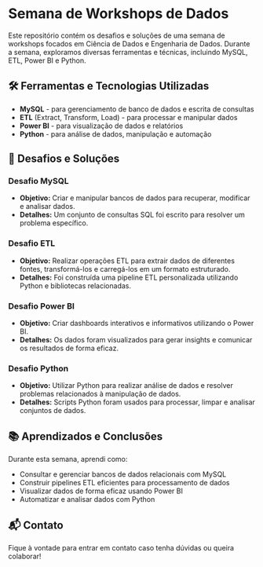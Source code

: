 # Semana de Workshops de Dados

Este repositório contém os desafios e soluções de uma semana de workshops focados em Ciência de Dados e Engenharia de Dados. Durante a semana, exploramos diversas ferramentas e técnicas, incluindo MySQL, ETL, Power BI e Python.

## 🛠️ Ferramentas e Tecnologias Utilizadas
- **MySQL** - para gerenciamento de banco de dados e escrita de consultas
- **ETL** (Extract, Transform, Load) - para processar e manipular dados
- **Power BI** - para visualização de dados e relatórios
- **Python** - para análise de dados, manipulação e automação

## 📜 Desafios e Soluções

### **Desafio MySQL**
  - **Objetivo:** Criar e manipular bancos de dados para recuperar, modificar e analisar dados.
  - **Detalhes:** Um conjunto de consultas SQL foi escrito para resolver um problema específico.

### **Desafio ETL**
  - **Objetivo:** Realizar operações ETL para extrair dados de diferentes fontes, transformá-los e carregá-los em um formato estruturado.
  - **Detalhes:** Foi construída uma pipeline ETL personalizada utilizando Python e bibliotecas relacionadas.

### **Desafio Power BI**
  - **Objetivo:** Criar dashboards interativos e informativos utilizando o Power BI.
  - **Detalhes:** Os dados foram visualizados para gerar insights e comunicar os resultados de forma eficaz.

### **Desafio Python**
  - **Objetivo:** Utilizar Python para realizar análise de dados e resolver problemas relacionados à manipulação de dados.
  - **Detalhes:** Scripts Python foram usados para processar, limpar e analisar conjuntos de dados.

## 📚 Aprendizados e Conclusões
Durante esta semana, aprendi como:
- Consultar e gerenciar bancos de dados relacionais com MySQL
- Construir pipelines ETL eficientes para processamento de dados
- Visualizar dados de forma eficaz usando Power BI
- Automatizar e analisar dados com Python

## 📬 Contato
Fique à vontade para entrar em contato caso tenha dúvidas ou queira colaborar!
